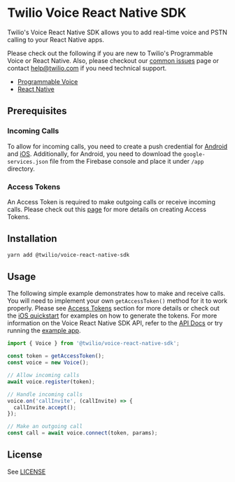 # Twilio Voice React Native SDK

Twilio's Voice React Native SDK allows you to add real-time voice and PSTN calling to your React Native apps.

Please check out the following if you are new to Twilio's Programmable Voice or React Native. Also, please checkout our [common issues](COMMON_ISSUES.md) page or contact [help@twilio.com](mailto:help@twilio.com) if you need technical support.

- [Programmable Voice](https://www.twilio.com/docs/voice/sdks)
- [React Native](https://reactnative.dev/docs/getting-started)

## Prerequisites

### Incoming Calls

To allow for incoming calls, you need to create a push credential for [Android](https://github.com/twilio/voice-quickstart-android/blob/master/Docs/manage-push-credentials.md) and [iOS](https://github.com/twilio/voice-quickstart-ios#6-create-a-push-credential-with-your-voip-service-certificate). Additionally, for Android, you need to download the `google-services.json` file from the Firebase console and place it under `/app` directory.

### Access Tokens

An Access Token is required to make outgoing calls or receive incoming calls. Please check out this [page](https://www.twilio.com/docs/iam/access-tokens#create-an-access-token-for-voice) for more details on creating Access Tokens.

## Installation

```sh
yarn add @twilio/voice-react-native-sdk
```

## Usage

The following simple example demonstrates how to make and receive calls. You will need to implement your own `getAccessToken()` method for it to work properly. Please see [Access Tokens](#access-tokens) section for more details or check out the [iOS quickstart](https://github.com/twilio/voice-quickstart-ios) for examples on how to generate the tokens.
For more information on the Voice React Native SDK API, refer to the [API Docs](https://github.com/twilio/twilio-voice-react-native/blob/1.0.0-rc2/docs/voice-react-native-sdk.md) or try running the [example app](example).

```ts
import { Voice } from '@twilio/voice-react-native-sdk';

const token = getAccessToken();
const voice = new Voice();

// Allow incoming calls
await voice.register(token);

// Handle incoming calls
voice.on('callInvite', (callInvite) => {
  callInvite.accept();
});

// Make an outgoing call
const call = await voice.connect(token, params);
```

## License

See [LICENSE](LICENSE)
